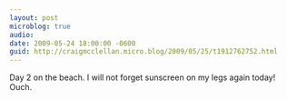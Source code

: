 ```yaml
---
layout: post
microblog: true
audio: 
date: 2009-05-24 18:00:00 -0600
guid: http://craigmcclellan.micro.blog/2009/05/25/t1912762752.html
---
```

Day 2 on the beach. I will not forget sunscreen on my legs again today! Ouch.
